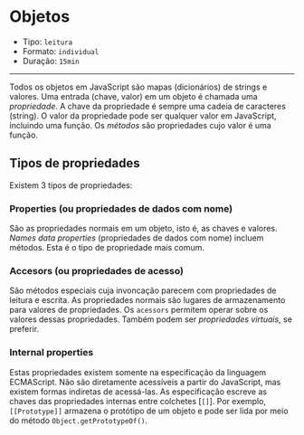 # Objetos

* Tipo: `leitura`
* Formato: `individual`
* Duração: `15min`

***

Todos os objetos em JavaScript são mapas (dicionários) de strings e valores. Uma entrada (chave, valor) em um objeto é chamada uma _propriedade_. A chave da propriedade é sempre uma cadeia de caracteres (string). O valor da propriedade pode ser qualquer valor em JavaScript, incluindo uma função. Os _métodos_ são propriedades cujo valor é uma função.

## Tipos de propriedades

Existem 3 tipos de propriedades:

### Properties (ou propriedades de dados com nome)

São as propriedades normais em um objeto, isto é, as chaves e valores. _Names data properties_ (propriedades de dados com nome) incluem métodos. Esta é o tipo de propriedade mais comum.

### Accesors (ou propriedades de acesso)

São métodos especiais cuja invoncação parecem com propriedades de leitura e escrita. As propriedades normais são lugares de armazenamento para valores de propriedades. Os `acessors` permitem operar sobre os valores dessas propriedades. Também podem ser _propriedades virtuais_, se preferir.

### Internal properties

Estas propriedades existem somente na especificação da linguagem ECMAScript. Não são diretamente acessíveis a partir do JavaScript, mas existem formas indiretas de acessá-las. As especificação escreve as chaves das propriedades internas entre colchetes [`[]`]. Por exemplo, `[[Prototype]]` armazena o protótipo de um objeto e pode ser lida por meio do método `Object.getPrototypeOf()`.
